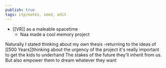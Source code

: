 ```yaml
---
publish: true
tags: itp/notes, seed, edit 
---
```


- [[VR]] as a maleable spacetime
	- Naa made a cool memory project

Naturally I  stated thinking about my own thesis -returning to the ideas of [[500 Years]]thinking about the urgency of the project it's really important to get the kids to underhand The stakes of the future they'll inherit from us. But also empower them to dream whatever they want 
